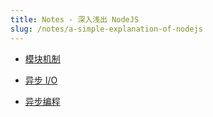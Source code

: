 ```yaml
---
title: Notes - 深入浅出 NodeJS
slug: /notes/a-simple-explanation-of-nodejs
---
```


- [模块机制](/notes/a-simple-explanation-of-nodejs/module)

- [异步 I/O](/notes/a-simple-explanation-of-nodejs/async-io)

- [异步编程](/notes/a-simple-explanation-of-nodejs/async-programming)
